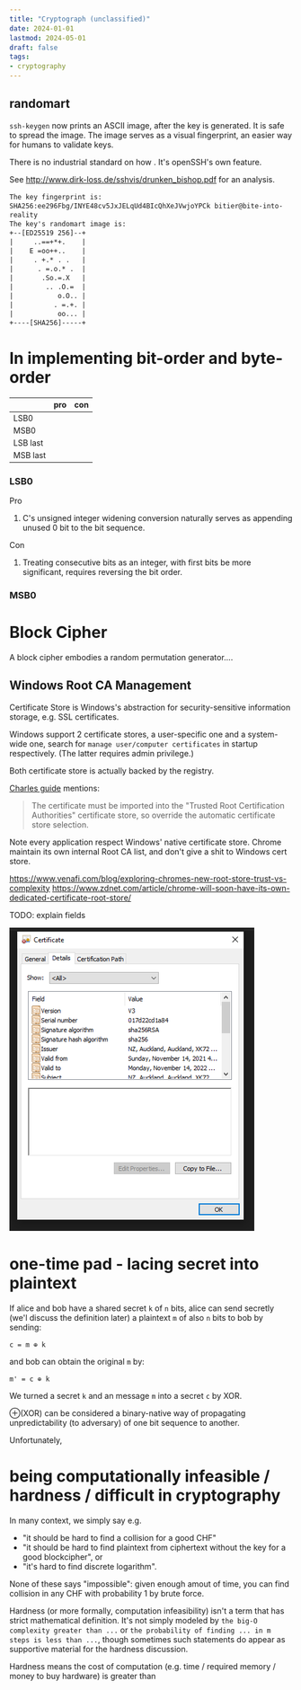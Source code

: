 ```yaml
---
title: "Cryptograph (unclassified)"
date: 2024-01-01
lastmod: 2024-05-01
draft: false
tags:
- cryptography
---
```



## randomart

`ssh-keygen` now prints an ASCII image, after the key is generated. It is safe to spread the image.
The image serves as a visual fingerprint, an easier way for humans to validate keys.


There is no industrial standard on how . It's openSSH's own feature.

See http://www.dirk-loss.de/sshvis/drunken_bishop.pdf for an analysis.

```
The key fingerprint is:
SHA256:ee296Fbg/INYE48cv5JxJELqUd4BIcQhXeJVwjoYPCk bitier@bite-into-reality
The key's randomart image is:
+--[ED25519 256]--+
|     ..==+*+.    |
|    E =oo++..    |
|     . +.* . .   |
|      . =.o.* .  |
|       .So.=.X   |
|        .. .O.=  |
|           o.O.. |
|          . =.+. |
|           oo... |
+----[SHA256]-----+
```

In implementing bit-order and byte-order
========

|          | pro | con |
|----------|-----|-----|
| LSB0     |     |     |
| MSB0     |     |     |
| LSB last |     |     |
| MSB last |     |     |

### LSB0

Pro
1. C's unsigned integer widening conversion naturally serves as appending unused 0 bit to the bit sequence.

Con
1. Treating consecutive bits as an integer, with first bits be more significant, requires reversing the bit order.

### MSB0




Block Cipher
=========

A block cipher embodies a random permutation generator....


## Windows Root CA Management

Certificate Store is Windows's abstraction for security-sensitive information storage, e.g. SSL certificates.

Windows support 2 certificate stores, a user-specific one and a system-wide one, search for `manage user/computer certificates` in startup respectively. (The latter requires admin privilege.)

Both certificate store is actually backed by the registry.

[Charles guide](https://www.charlesproxy.com/documentation/using-charles/ssl-certificates/) mentions:

> The certificate must be imported into the "Trusted Root Certification Authorities" certificate store, so override the automatic certificate store selection.

Note every application respect Windows' native certificate store. Chrome maintain its own internal Root CA list, and don't give a shit to Windows cert store.

https://www.venafi.com/blog/exploring-chromes-new-root-store-trust-vs-complexity
https://www.zdnet.com/article/chrome-will-soon-have-its-own-dedicated-certificate-root-store/

TODO: explain fields

![](./win-cert.png)


one-time pad - lacing secret into plaintext
==============

If alice and bob have a shared secret `k` of `n` bits, alice can send secretly (we'l discuss the definition later) a plaintext `m` of also `n` bits to bob by sending:

```
c = m ⊕ k
```

and bob can obtain the original `m` by:

```
m' = c ⊕ k
```

We turned a secret `k` and an message `m` into a secret `c` by XOR.

⊕(XOR) can be considered a binary-native way of propagating unpredictability (to adversary) of one bit sequence to another.  

Unfortunately, 



being computationally infeasible / hardness / difficult in cryptography
===================

In many context, we simply say e.g.
- "it should be hard to find a collision for a good CHF"
- "it should be hard to find plaintext from ciphertext without the key for a good blockcipher", or 
- "it's hard to find discrete logarithm".

None of these says "impossible": given enough amout of time, you can find collision in any CHF with probability 1 by brute force.

Hardness (or more formally, computation infeasibility) isn't a term that has strict mathematical definition.
It's not simply modeled by `the big-O complexity greater than ...` or `the probability of finding ... in m steps is less than ...`,
though sometimes such statements do appear as supportive material for the hardness discussion.

Hardness means the cost of computation (e.g. time / required memory / money to buy hardware) is greater than
